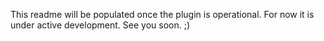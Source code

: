This readme will be populated once the plugin is operational. For now it is under active development. See you soon. ;)
